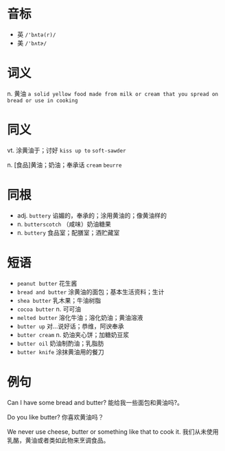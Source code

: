 # 音标

- 英 `/'bʌtə(r)/`
- 美 `/'bʌtɚ/`

# 词义

n. 黄油
`a solid yellow food made from milk or cream that you spread on bread or use in cooking`

# 同义

vt. 涂黄油于；讨好
`kiss up to` `soft-sawder`

n. [食品]黄油；奶油；奉承话
`cream` `beurre`

# 同根

- adj. `buttery` 谄媚的，奉承的；涂用黄油的；像黄油样的
- n. `butterscotch` （咸味）奶油糖果
- n. `buttery` 食品室；配膳室；酒贮藏室

# 短语

- `peanut butter` 花生酱
- `bread and butter` 涂黄油的面包；基本生活资料；生计
- `shea butter` 乳木果；牛油树脂
- `cocoa butter` n. 可可油
- `melted butter` 溶化牛油；溶化奶油；黄油溶液
- `butter up` 对…说好话；恭维，阿谀奉承
- `butter cream` n. 奶油夹心饼；加糖奶豆浆
- `butter oil` 奶油制酌油；乳脂肪
- `butter knife` 涂抹黄油用的餐刀

# 例句

Can I have some bread and butter?
能给我一些面包和黄油吗?。

Do you like butter?
你喜欢黄油吗？

We never use cheese, butter or something like that to cook it.
我们从未使用乳酪，黄油或者类如此物来烹调食品。


